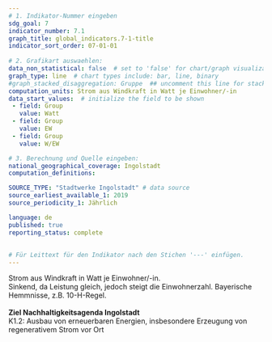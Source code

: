 ```yaml
---
# 1. Indikator-Nummer eingeben 
sdg_goal: 7 
indicator_number: 7.1
graph_title: global_indicators.7-1-title
indicator_sort_order: 07-01-01
 
# 2. Grafikart auswaehlen: 
data_non_statistical: false  # set to 'false' for chart/graph visualization 
graph_type: line  # chart types include: bar, line, binary 
#graph_stacked_disaggregation: Gruppe  ## uncomment this line for stacked bars. eplace 'Geschlecht' with the field of aggregation. 
computation_units: Strom aus Windkraft in Watt je Einwohner/-in 
data_start_values:  # initialize the field to be shown  
 - field: Group 
   value: Watt 
 - field: Group 
   value: EW
 - field: Group 
   value: W/EW 

# 3. Berechnung und Quelle eingeben: 
national_geographical_coverage: Ingolstadt 
computation_definitions: 

SOURCE_TYPE: "Stadtwerke Ingolstadt" # data source  
source_earliest_available_1: 2019
source_periodicity_1: Jährlich

language: de   
published: true 
reporting_status: complete
 
 
# Für Leittext für den Indikator nach den Stichen '---' einfügen. 
---
```

Strom aus Windkraft in Watt je Einwohner/-in. <br>
Sinkend, da Leistung gleich, jedoch steigt die Einwohnerzahl. Bayerische Hemmnisse, z.B. 10-H-Regel.<br>
<br>
<b>Ziel Nachhaltigkeitsagenda Ingolstadt</b><br>
K1.2: Ausbau von erneuerbaren Energien, insbesondere Erzeugung von regenerativem Strom vor Ort
